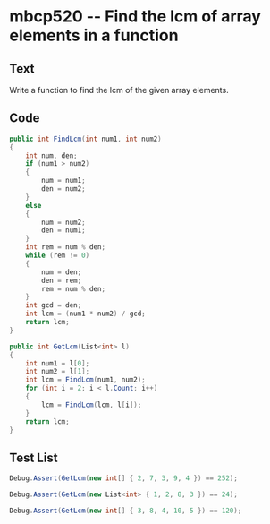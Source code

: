 # mbcp520 -- Find the lcm of array elements in a function

## Text

Write a function to find the lcm of the given array elements.

## Code

```csharp
public int FindLcm(int num1, int num2) 
{
    int num, den;
    if (num1 > num2) 
    {
        num = num1;
        den = num2;
    } 
    else 
    {
        num = num2;
        den = num1;
    }
    int rem = num % den;
    while (rem != 0) 
    {
        num = den;
        den = rem;
        rem = num % den;
    }
    int gcd = den;
    int lcm = (num1 * num2) / gcd;
    return lcm;
}

public int GetLcm(List<int> l) 
{
    int num1 = l[0];
    int num2 = l[1];
    int lcm = FindLcm(num1, num2);
    for (int i = 2; i < l.Count; i++) 
    {
        lcm = FindLcm(lcm, l[i]);
    }
    return lcm;
}
```

## Test List

```csharp
Debug.Assert(GetLcm(new int[] { 2, 7, 3, 9, 4 }) == 252);
```

```csharp
Debug.Assert(GetLcm(new List<int> { 1, 2, 8, 3 }) == 24);
```

```csharp
Debug.Assert(GetLcm(new int[] { 3, 8, 4, 10, 5 }) == 120);
```
